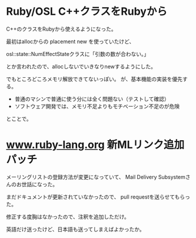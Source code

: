 # Ruby/OSL C++クラスをRubyから

C++のクラスをRubyから使えるようになった。

最初はallocからの placement new を使っていたけど、

osl::state::NumEffectStateクラスに「引数の数が合わない。」

とか言われたので、allocしないでいきなりnewするようにした。

でもところどころメモリ解放できてないっぽい。
が、基本機能の実装を優先する。

  * 普通のマシンで普通に使う分には全く問題ない（テストして確認）
  * ソフトウェア開発では、メモリ不足よりもモチベーション不足のが危険

とことで。

# www.ruby-lang.org 新MLリンク追加パッチ

メーリングリストの登録方法が変更になっていて、
Mail Delivery Subsystemさんのお世話になった。

まだドキュメントが更新されていなかったので、
pull requestを送らせてもらった。

修正する度胸はなかったので、注釈を追加しただけ。

英語だけ送ったけど、日本語も送ってしまえばよかったか。
